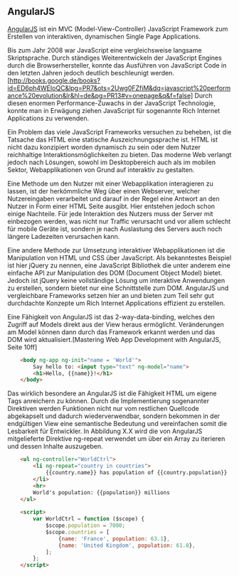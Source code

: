 ## AngularJS

[AngularJS](http://www.angularjs.org) ist ein MVC (Model-View-Controller) JavaScript Framework zum Erstellen von interaktiven, dynamischen Single Page Applications.

Bis zum Jahr 2008 war JavaScript eine vergleichsweise langsame Skriptsprache. Durch ständiges Weiterentwickeln der JavaScript Engines durch die Browserhersteller, konnte das Ausführen von JavaScript Code in den letzten Jahren jedoch deutlich beschleunigt werden.[http://books.google.de/books?id=ED6ph4WEIoQC&lpg=PR7&ots=2Uwg0FZfiM&dq=javascript%20performance%20evolution&lr&hl=de&pg=PR13#v=onepage&q&f=false]
Durch diesen enormen Performance-Zuwachs in der JavaScript Technologie, konnte man in Erwägung ziehen JavaScript für sogenannte Rich Internet Applications zu verwenden.

Ein Problem das viele JavaScript Frameworks versuchen zu beheben, ist die Tatsache das HTML eine statische Auszeichnungssprache ist. HTML ist nicht dazu konzipiert worden dynamisch zu sein oder dem Nutzer reichhaltige Interaktionsmöglichkeiten zu bieten. Das moderne Web verlangt jedoch nach Lösungen, sowohl im Desktopbereich auch als im mobilen Sektor, Webapplikationen von Grund auf interaktiv zu gestalten.

Eine Methode um den Nutzer mit einer Webapplikation interagieren zu lassen, ist der herkömmliche Weg über einen Webserver, welcher Nutzereingaben verarbeitet und darauf in der Regel eine Antwort an den Nutzer in Form einer HTML Seite ausgibt. Hier entstehen jedoch schon einige Nachteile. Für jede Interaktion des Nutzers muss der Server mit einbezogen werden, was nicht nur Traffic verursacht und vor allem schlecht für mobile Geräte ist, sondern je nach Auslastung des Servers auch noch längere Ladezeiten verursachen kann.

Eine andere Methode zur Umsetzung interaktiver Webapplikationen ist die Manipulation von HTML und CSS über JavaScript. Als bekanntestes Beispiel ist hier jQuery zu nennen, eine JavaScript Bibliothek die unter anderem eine einfache API zur Manipulation des DOM (Document Object Model) bietet.  
Jedoch ist jQuery keine vollständige Lösung um interaktive Anwendungen zu erstellen, sondern bietet nur eine Schnittstelle zum DOM. AngularJS und vergleichbare Frameworks setzen hier an und bieten zum Teil sehr gut durchdachte Konzepte um Rich Internet Applications effizient zu erstellen.

Eine Fähigkeit von AngularJS ist das 2-way-data-binding, welches den Zugriff auf Models direkt aus der View heraus ermöglicht. Veränderungen am Model können dann durch das Framework erkannt werden und das DOM wird aktualisiert.[Mastering Web App Development with AngularJS, Seite 10ff]

```html
    <body ng-app ng-init="name = 'World'">
        Say hello to: <input type="text" ng-model="name">
        <h1>Hello, {{name}}!</h1>
    </body>
```

Das wirklich besondere an AngularJS ist die Fähigkeit HTML um eigene Tags anreichern zu können. Durch die Implementierung sogenannter Direktiven werden Funktionen nicht nur vom restlichen Quellcode abgekapselt und dadurch wiederverwendbar, sondern bekommen in der endgültigen View eine semantische Bedeutung und vereinfachen somit die Lesbarkeit für Entwickler. In Abbildung X.X wird die von AngularJS mitgelieferte Direktive ng-repeat verwendet um über ein Array zu iterieren und dessen Inhalte auszugeben.

```html
    <ul ng-controller="WorldCtrl">
        <li ng-repeat="country in countries">
            {{country.name}} has population of {{country.population}}
        </li>
        <hr>
        World's population: {{population}} millions
    </ul>
    
    <script>
        var WorldCtrl = function ($scope) {
            $scope.population = 7000;
            $scope.countries = [
                {name: 'France', population: 63.1},
                {name: 'United Kingdom', population: 61.8},
            ];
        };
    </script>
```
